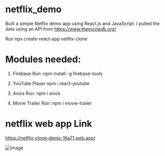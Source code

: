 # netflix_demo
Built a simple Netflix demo app using React.js and JavaScript. I pulled the data using an API from https://www.themoviedb.org/

Run npx create-react-app netflix-clone
 
# Modules needed:

1. Firebase
Run: npm install -g firebase-tools

2. YouTube Player
npm i react-youtube

3. Axios
Run: npm i axios

4. Movie Trailer
Run: npm i movie-trailer

# netflix web app Link
https://netflix-clone-demo-16a71.web.app/

![image](https://user-images.githubusercontent.com/67394147/132200163-c9399c79-c440-4a47-b66c-fe3cff37c3c0.png)
